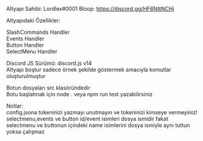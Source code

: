 Altyapı Sahibi: Lordlex#0001
Bloop: https://discord.gg/HF6NttNCHj

Altyapıdaki Özellikler:

SlashCommands Handler<br>
Events Handler<br>
Button Handler<br>
SelectMenu Handler<br>

Discord JS Sürümü: discord.js v14<br>
Altyapı boştur sadece örnek şekilde göstermek amacıyla komutlar oluşturulmuştur<br>

Botun dosyaları src klasöründedir<br>
Botu başlatmak için node . veya npm run test yazabilirsiniz<br>


Notlar:<br>
config.jsona tokeninizi yazmayı unutmayın ve tokeninizi kimseye vermeyiniz!<br>
selectmenu,events ve button id/event isimleri dosya ismidir fakat selectmenu ve buttonun içindeki name isimlerini dosya ismiyle aynı tuttun yoksa çalışmaz
